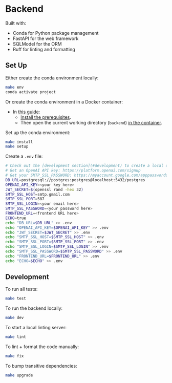 # Backend

Built with:

- Conda for Python package management
- FastAPI for the web framework
- SQLModel for the ORM
- Ruff for linting and formatting

## Set Up

Either create the conda environment locally:

   ```bash
   make env
   conda activate project
   ```

Or create the conda environment in a Docker container:

- In [this guide](https://code.visualstudio.com/docs/devcontainers/containers#_getting-started):
  - [Install the prerequisites](https://code.visualstudio.com/docs/devcontainers/containers#_getting-started).
  - Then open the current working directory (`backend`) [in the container](https://code.visualstudio.com/docs/devcontainers/containers#_quick-start-open-an-existing-folder-in-a-container).

Set up the conda environment:

   ```bash
   make install
   make setup
   ```

Create a `.env` file:

   ```bash
   # Check out the [development section](#development) to create a local database.
   # Get an OpenAI API key: https://platform.openai.com/signup
   # Get your SMTP_SSL_PASSWORD: https://myaccount.google.com/apppasswords
   DB_URL=postgresql://postgres:postgres@localhost:5432/postgres
   OPENAI_API_KEY=<your key here>
   JWT_SECRET=$(openssl rand -hex 32)
   SMTP_SSL_HOST=smtp.gmail.com
   SMTP_SSL_PORT=587
   SMTP_SSL_LOGIN=<your email here>
   SMTP_SSL_PASSWORD=<your password here>
   FRONTEND_URL=<frontend URL here>
   ECHO=true
   echo "DB_URL=$DB_URL" >> .env
   echo "OPENAI_API_KEY=$OPENAI_API_KEY" >> .env
   echo "JWT_SECRET=$JWT_SECRET" >> .env
   echo "SMTP_SSL_HOST=$SMTP_SSL_HOST" >> .env
   echo "SMTP_SSL_PORT=$SMTP_SSL_PORT" >> .env
   echo "SMTP_SSL_LOGIN=$SMTP_SSL_LOGIN" >> .env
   echo "SMTP_SSL_PASSWORD=$SMTP_SSL_PASSWORD" >> .env
   echo "FRONTEND_URL=$FRONTEND_URL" >> .env
   echo "ECHO=$ECHO" >> .env
   ```

## Development

To run all tests:

   ```bash
   make test
   ```

To run the backend locally:

   ```bash
   make dev
   ```

To start a local linting server:

   ```bash
   make lint
   ```

To lint + format the code manually:

   ```bash
   make fix
   ```

To bump transitive dependencies:

   ```bash
   make upgrade
   ```
